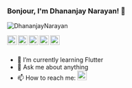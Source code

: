 ### Bonjour, I'm Dhananjay Narayan! 👋
<p align="left"> <img src="https://komarev.com/ghpvc/?username=DhananjayNarayan&label=Views&color=blueviolet&style=plastic" alt="DhananjayNarayan" /> </p>

<a href="https://twitter.com/DjayNarayan">
  <img align="left" alt="Dhananjay's Twitter" width="22px" src="https://cdn.jsdelivr.net/npm/simple-icons@v3/icons/twitter.svg" />
</a>
<a href="https://www.linkedin.com/in/dhananjay-narayan-aa222615b/">
  <img align="left" alt="Dhananjay's Linkdein" width="22px" src="https://cdn.jsdelivr.net/npm/simple-icons@v3/icons/linkedin.svg" />
</a>
<a href="https://github.com/DhananjayNarayan">
  <img align="left" alt="Dhananjay's Github" width="22px" src="https://cdn.jsdelivr.net/npm/simple-icons@v3/icons/github.svg" />
</a>
<a href="https://www.instagram.com/dhananjay_narayan/">
  <img align="left" alt="Dhananjay's Instagram" width="22px" src="https://cdn.jsdelivr.net/npm/simple-icons@v3/icons/instagram.svg" />
</a>
<a href="https://www.facebook.com/dhananjay.ashwath/">
  <img align="left" alt="Dhananjay's Facebook" width="22px" src="https://cdn.jsdelivr.net/npm/simple-icons@v3/icons/facebook.svg" />
</a>

<!-- a normal html comment -->
<br/>
<br/>

<!-- - 🔭 I’m currently working on MERN --> 
- 🌱 I’m currently learning Flutter
- 💬 Ask me about anything
- 📫 How to reach me: <a href="https://www.linkedin.com/in/dhananjay-narayan-aa222615b/">
  <img alt="Dhananjay's Linkdein" width="22px" src="https://cdn.jsdelivr.net/npm/simple-icons@v3/icons/linkedin.svg" />
</a>
<!--  - 😄 Pronouns: He/Him -->
<!-- - ⚡ Fun fact: ... -->

